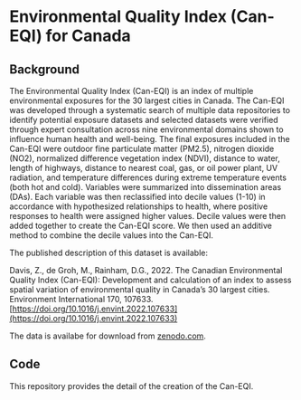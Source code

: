 # Environmental Quality Index (Can-EQI) for Canada
## Background

The Environmental Quality Index (Can-EQI) is an index of multiple environmental exposures for the 30 largest cities in Canada. The Can-EQI was developed through a systematic search of multiple data repositories to identify potential exposure datasets and selected datasets were verified through expert consultation across nine environmental domains shown to influence human health and well-being. The final exposures included in the Can-EQI were outdoor fine particulate matter (PM2.5), nitrogen dioxide (NO2), normalized difference vegetation index (NDVI), distance to water, length of highways, distance to nearest coal, gas, or oil power plant, UV radiation, and temperature differences during extreme temperature events (both hot and cold). Variables were summarized into dissemination areas (DAs). Each variable was then reclassified into decile values (1-10) in accordance with hypothesized relationships to health, where positive responses to health were assigned higher values. Decile values were then added together to create the Can-EQI score. We then used an additive method to combine the decile values into the Can-EQI. 

The published description of this dataset is available:

Davis, Z., de Groh, M., Rainham, D.G., 2022. The Canadian Environmental Quality Index (Can-EQI): Development and calculation of an index to assess spatial variation of environmental quality in Canada’s 30 largest cities. Environment International 170, 107633. [https://doi.org/10.1016/j.envint.2022.107633](https://doi.org/10.1016/j.envint.2022.107633)

The data is availabe for download from [zenodo.com](https://zenodo.org/deposit/7976312). 

## Code
This repository provides the detail of the creation of the Can-EQI. 
